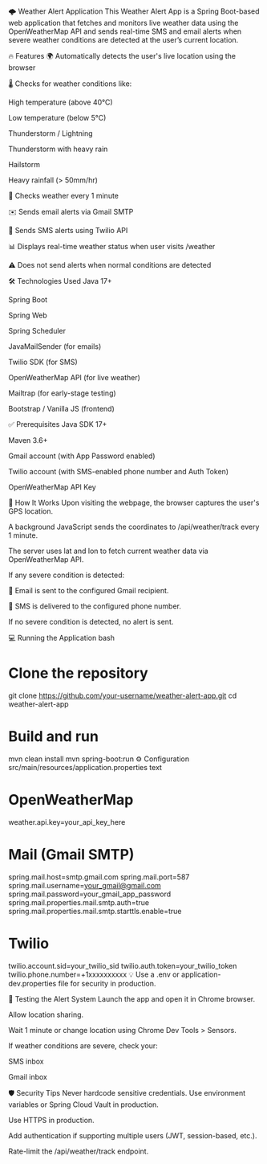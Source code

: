 🌩️ Weather Alert Application
This Weather Alert App is a Spring Boot-based web application that fetches and monitors live weather data using the OpenWeatherMap API and sends real-time SMS and email alerts when severe weather conditions are detected at the user’s current location.

🔥 Features
🌍 Automatically detects the user's live location using the browser

🌡️ Checks for weather conditions like:

High temperature (above 40°C)

Low temperature (below 5°C)

Thunderstorm / Lightning

Thunderstorm with heavy rain

Hailstorm

Heavy rainfall (> 50mm/hr)

🔁 Checks weather every 1 minute

✉️ Sends email alerts via Gmail SMTP

📱 Sends SMS alerts using Twilio API

📊 Displays real-time weather status when user visits /weather

⚠️ Does not send alerts when normal conditions are detected

🛠️ Technologies Used
Java 17+

Spring Boot

Spring Web

Spring Scheduler

JavaMailSender (for emails)

Twilio SDK (for SMS)

OpenWeatherMap API (for live weather)

Mailtrap (for early-stage testing)

Bootstrap / Vanilla JS (frontend)

✅ Prerequisites
Java SDK 17+

Maven 3.6+

Gmail account (with App Password enabled)

Twilio account (with SMS-enabled phone number and Auth Token)

OpenWeatherMap API Key

🚀 How It Works
Upon visiting the webpage, the browser captures the user's GPS location.

A background JavaScript sends the coordinates to /api/weather/track every 1 minute.

The server uses lat and lon to fetch current weather data via OpenWeatherMap API.

If any severe condition is detected:

📧 Email is sent to the configured Gmail recipient.

📱 SMS is delivered to the configured phone number.

If no severe condition is detected, no alert is sent.

💻 Running the Application
bash
# Clone the repository
git clone https://github.com/your-username/weather-alert-app.git
cd weather-alert-app

# Build and run
mvn clean install
mvn spring-boot:run
⚙️ Configuration
src/main/resources/application.properties
text
# OpenWeatherMap
weather.api.key=your_api_key_here

# Mail (Gmail SMTP)
spring.mail.host=smtp.gmail.com
spring.mail.port=587
spring.mail.username=your_gmail@gmail.com
spring.mail.password=your_gmail_app_password
spring.mail.properties.mail.smtp.auth=true
spring.mail.properties.mail.smtp.starttls.enable=true

# Twilio
twilio.account.sid=your_twilio_sid
twilio.auth.token=your_twilio_token
twilio.phone.number=+1xxxxxxxxxx
💡 Use a .env or application-dev.properties file for security in production.

🧪 Testing the Alert System
Launch the app and open it in Chrome browser.

Allow location sharing.

Wait 1 minute or change location using Chrome Dev Tools > Sensors.

If weather conditions are severe, check your:

SMS inbox

Gmail inbox

🛡 Security Tips
Never hardcode sensitive credentials. Use environment variables or Spring Cloud Vault in production.

Use HTTPS in production.

Add authentication if supporting multiple users (JWT, session-based, etc.).

Rate-limit the /api/weather/track endpoint.